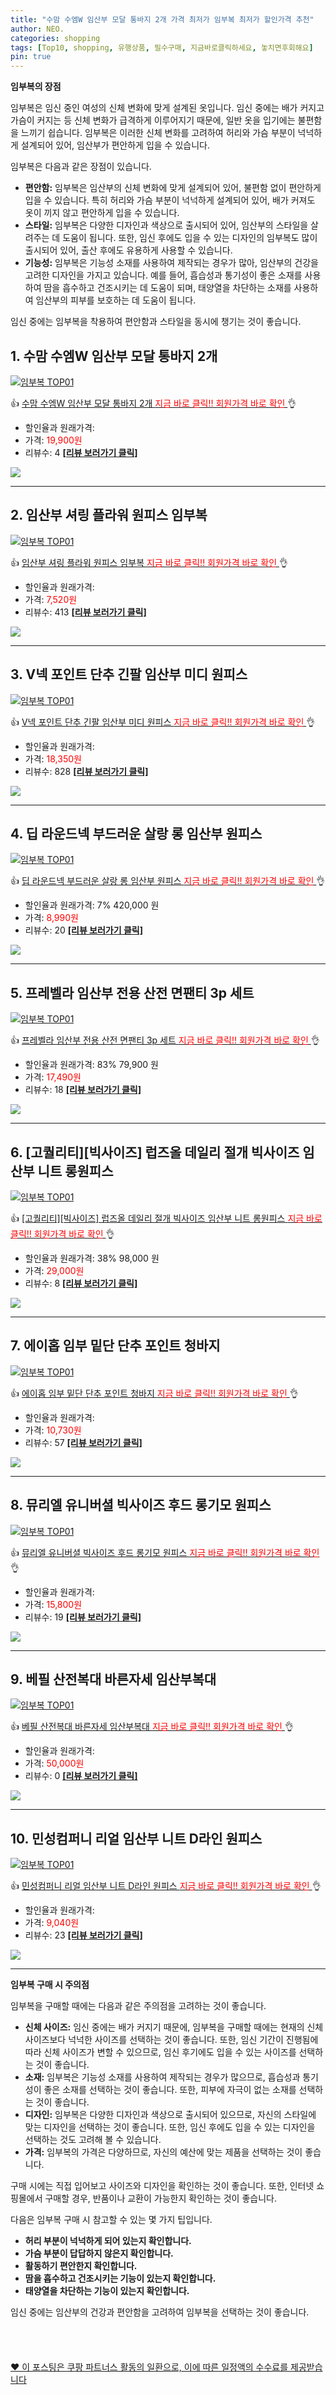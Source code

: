 ```yaml
---
title: "수맘 수엠W 임산부 모달 통바지 2개 가격 최저가 임부복 최저가 할인가격 추천"
author: NEO.
categories: shopping
tags: [Top10, shopping, 유행상품, 필수구매, 지금바로클릭하세요, 놓치면후회해요]
pin: true
---
```

**임부복의 장점**

임부복은 임신 중인 여성의 신체 변화에 맞게 설계된 옷입니다. 임신 중에는 배가 커지고 가슴이 커지는 등 신체 변화가 급격하게 이루어지기 때문에, 일반 옷을 입기에는 불편함을 느끼기 쉽습니다. 임부복은 이러한 신체 변화를 고려하여 허리와 가슴 부분이 넉넉하게 설계되어 있어, 임산부가 편안하게 입을 수 있습니다.

임부복은 다음과 같은 장점이 있습니다.

* **편안함:** 임부복은 임산부의 신체 변화에 맞게 설계되어 있어, 불편함 없이 편안하게 입을 수 있습니다. 특히 허리와 가슴 부분이 넉넉하게 설계되어 있어, 배가 커져도 옷이 끼지 않고 편안하게 입을 수 있습니다.
* **스타일:** 임부복은 다양한 디자인과 색상으로 출시되어 있어, 임산부의 스타일을 살려주는 데 도움이 됩니다. 또한, 임신 후에도 입을 수 있는 디자인의 임부복도 많이 출시되어 있어, 출산 후에도 유용하게 사용할 수 있습니다.
* **기능성:** 임부복은 기능성 소재를 사용하여 제작되는 경우가 많아, 임산부의 건강을 고려한 디자인을 가지고 있습니다. 예를 들어, 흡습성과 통기성이 좋은 소재를 사용하여 땀을 흡수하고 건조시키는 데 도움이 되며, 태양열을 차단하는 소재를 사용하여 임산부의 피부를 보호하는 데 도움이 됩니다.

임신 중에는 임부복을 착용하여 편안함과 스타일을 동시에 챙기는 것이 좋습니다.

   

## 1. 수맘 수엠W 임산부 모달 통바지 2개

[![임부복 TOP01](https://thumbnail6.coupangcdn.com/thumbnails/remote/490x490ex/image/vendor_inventory/7cc5/045b94b100d5e3c31007b8adf8edf3dbafa2989f195588d86d8e5e80f72c.jpg)](https://link.coupang.com/re/AFFSDP?lptag=AF3617701&subid=GithubCoopas&pageKey=6570863948&traceid=V0-153&itemId=14748954510&vendorItemId=81989340082)


👍 [수맘 수엠W 임산부 모달 통바지 2개 <font color=red> 지금 바로 클릭!! 회원가격 바로 확인 </font> ](https://link.coupang.com/re/AFFSDP?lptag=AF3617701&subid=GithubCoopas&pageKey=6570863948&traceid=V0-153&itemId=14748954510&vendorItemId=81989340082) 👌 


- 할인율과 원래가격: 
- 가격: <span style='color:red'>19,900원</span>
- 리뷰수: 4  [**[리뷰 보러가기 클릭]**](https://link.coupang.com/re/AFFSDP?lptag=AF3617701&subid=GithubCoopas&pageKey=6570863948&traceid=V0-153&itemId=14748954510&vendorItemId=81989340082)

[![](/discount_price.png)](https://link.coupang.com/re/AFFSDP?lptag=AF3617701&subid=GithubCoopas&pageKey=6570863948&traceid=V0-153&itemId=14748954510&vendorItemId=81989340082)

---


   

## 2. 임산부 셔링 플라워 원피스 임부복

[![임부복 TOP01](https://thumbnail7.coupangcdn.com/thumbnails/remote/490x490ex/image/retail/images/2022/02/17/12/2/7ad8e068-cb35-459d-8da1-b83b2234c08c.jpg)](https://link.coupang.com/re/AFFSDP?lptag=AF3617701&subid=GithubCoopas&pageKey=6346214083&traceid=V0-153&itemId=13335540057&vendorItemId=80591028406)


👍 [임산부 셔링 플라워 원피스 임부복 <font color=red> 지금 바로 클릭!! 회원가격 바로 확인 </font> ](https://link.coupang.com/re/AFFSDP?lptag=AF3617701&subid=GithubCoopas&pageKey=6346214083&traceid=V0-153&itemId=13335540057&vendorItemId=80591028406) 👌 


- 할인율과 원래가격: 
- 가격: <span style='color:red'>7,520원</span>
- 리뷰수: 413  [**[리뷰 보러가기 클릭]**](https://link.coupang.com/re/AFFSDP?lptag=AF3617701&subid=GithubCoopas&pageKey=6346214083&traceid=V0-153&itemId=13335540057&vendorItemId=80591028406)

[![](/discount_price.png)](https://link.coupang.com/re/AFFSDP?lptag=AF3617701&subid=GithubCoopas&pageKey=6346214083&traceid=V0-153&itemId=13335540057&vendorItemId=80591028406)

---


   

## 3. V넥 포인트 단추 긴팔 임산부 미디 원피스

[![임부복 TOP01](https://thumbnail7.coupangcdn.com/thumbnails/remote/490x490ex/image/rs_quotation_api/qqbrktl4/3bf94344181e42f182c77c40f8f9313d.jpg)](https://link.coupang.com/re/AFFSDP?lptag=AF3617701&subid=GithubCoopas&pageKey=6340362368&traceid=V0-153&itemId=13298510781&vendorItemId=80555787438)


👍 [V넥 포인트 단추 긴팔 임산부 미디 원피스 <font color=red> 지금 바로 클릭!! 회원가격 바로 확인 </font> ](https://link.coupang.com/re/AFFSDP?lptag=AF3617701&subid=GithubCoopas&pageKey=6340362368&traceid=V0-153&itemId=13298510781&vendorItemId=80555787438) 👌 


- 할인율과 원래가격: 
- 가격: <span style='color:red'>18,350원</span>
- 리뷰수: 828  [**[리뷰 보러가기 클릭]**](https://link.coupang.com/re/AFFSDP?lptag=AF3617701&subid=GithubCoopas&pageKey=6340362368&traceid=V0-153&itemId=13298510781&vendorItemId=80555787438)

[![](/discount_price.png)](https://link.coupang.com/re/AFFSDP?lptag=AF3617701&subid=GithubCoopas&pageKey=6340362368&traceid=V0-153&itemId=13298510781&vendorItemId=80555787438)

---


   

## 4. 딥 라운드넥 부드러운 살랑 롱 임산부 원피스

[![임부복 TOP01](https://thumbnail7.coupangcdn.com/thumbnails/remote/490x490ex/image/rs_quotation_api/ahncn9xf/030ec16e51074705a8df7494aabdeac7.jpg)](https://link.coupang.com/re/AFFSDP?lptag=AF3617701&subid=GithubCoopas&pageKey=6624232893&traceid=V0-153&itemId=15073988719&vendorItemId=82296227381)


👍 [딥 라운드넥 부드러운 살랑 롱 임산부 원피스 <font color=red> 지금 바로 클릭!! 회원가격 바로 확인 </font> ](https://link.coupang.com/re/AFFSDP?lptag=AF3617701&subid=GithubCoopas&pageKey=6624232893&traceid=V0-153&itemId=15073988719&vendorItemId=82296227381) 👌 


- 할인율과 원래가격: 7%  420,000   원
- 가격: <span style='color:red'>8,990원</span>
- 리뷰수: 20  [**[리뷰 보러가기 클릭]**](https://link.coupang.com/re/AFFSDP?lptag=AF3617701&subid=GithubCoopas&pageKey=6624232893&traceid=V0-153&itemId=15073988719&vendorItemId=82296227381)

[![](/discount_price.png)](https://link.coupang.com/re/AFFSDP?lptag=AF3617701&subid=GithubCoopas&pageKey=6624232893&traceid=V0-153&itemId=15073988719&vendorItemId=82296227381)

---


   

## 5. 프레벨라 임산부 전용 산전 면팬티 3p 세트

[![임부복 TOP01](https://thumbnail7.coupangcdn.com/thumbnails/remote/490x490ex/image/product/image/vendoritem/2019/04/26/3716075595/860e7a90-651d-4438-b019-a6b614cd33c0.jpg)](https://link.coupang.com/re/AFFSDP?lptag=AF3617701&subid=GithubCoopas&pageKey=94093916&traceid=V0-153&itemId=291251948&vendorItemId=3716075595)


👍 [프레벨라 임산부 전용 산전 면팬티 3p 세트 <font color=red> 지금 바로 클릭!! 회원가격 바로 확인 </font> ](https://link.coupang.com/re/AFFSDP?lptag=AF3617701&subid=GithubCoopas&pageKey=94093916&traceid=V0-153&itemId=291251948&vendorItemId=3716075595) 👌 


- 할인율과 원래가격: 83%  79,900   원
- 가격: <span style='color:red'>17,490원</span>
- 리뷰수: 18  [**[리뷰 보러가기 클릭]**](https://link.coupang.com/re/AFFSDP?lptag=AF3617701&subid=GithubCoopas&pageKey=94093916&traceid=V0-153&itemId=291251948&vendorItemId=3716075595)

[![](/discount_price.png)](https://link.coupang.com/re/AFFSDP?lptag=AF3617701&subid=GithubCoopas&pageKey=94093916&traceid=V0-153&itemId=291251948&vendorItemId=3716075595)

---


   

## 6. [고퀄리티][빅사이즈] 럽즈올 데일리 절개 빅사이즈 임산부 니트 롱원피스

[![임부복 TOP01](https://thumbnail7.coupangcdn.com/thumbnails/remote/490x490ex/image/vendor_inventory/beb1/fe406c92075dbdc8f373a908eafcb99c0272d1d66e8289387b931ac91c96.png)](https://link.coupang.com/re/AFFSDP?lptag=AF3617701&subid=GithubCoopas&pageKey=7816904922&traceid=V0-153&itemId=21218834246&vendorItemId=88266224906)


👍 [[고퀄리티][빅사이즈] 럽즈올 데일리 절개 빅사이즈 임산부 니트 롱원피스 <font color=red> 지금 바로 클릭!! 회원가격 바로 확인 </font> ](https://link.coupang.com/re/AFFSDP?lptag=AF3617701&subid=GithubCoopas&pageKey=7816904922&traceid=V0-153&itemId=21218834246&vendorItemId=88266224906) 👌 


- 할인율과 원래가격: 38%  98,000   원
- 가격: <span style='color:red'>29,000원</span>
- 리뷰수: 8  [**[리뷰 보러가기 클릭]**](https://link.coupang.com/re/AFFSDP?lptag=AF3617701&subid=GithubCoopas&pageKey=7816904922&traceid=V0-153&itemId=21218834246&vendorItemId=88266224906)

[![](/discount_price.png)](https://link.coupang.com/re/AFFSDP?lptag=AF3617701&subid=GithubCoopas&pageKey=7816904922&traceid=V0-153&itemId=21218834246&vendorItemId=88266224906)

---


   

## 7. 에이홉 임부 밑단 단추 포인트 청바지

[![임부복 TOP01](https://thumbnail7.coupangcdn.com/thumbnails/remote/490x490ex/image/rs_quotation_api/2jculahp/33f8b1d9e45c4fba930607d278cea051.JPG)](https://link.coupang.com/re/AFFSDP?lptag=AF3617701&subid=GithubCoopas&pageKey=6518224583&traceid=V0-153&itemId=14429720198&vendorItemId=81673474533)


👍 [에이홉 임부 밑단 단추 포인트 청바지 <font color=red> 지금 바로 클릭!! 회원가격 바로 확인 </font> ](https://link.coupang.com/re/AFFSDP?lptag=AF3617701&subid=GithubCoopas&pageKey=6518224583&traceid=V0-153&itemId=14429720198&vendorItemId=81673474533) 👌 


- 할인율과 원래가격: 
- 가격: <span style='color:red'>10,730원</span>
- 리뷰수: 57  [**[리뷰 보러가기 클릭]**](https://link.coupang.com/re/AFFSDP?lptag=AF3617701&subid=GithubCoopas&pageKey=6518224583&traceid=V0-153&itemId=14429720198&vendorItemId=81673474533)

[![](/discount_price.png)](https://link.coupang.com/re/AFFSDP?lptag=AF3617701&subid=GithubCoopas&pageKey=6518224583&traceid=V0-153&itemId=14429720198&vendorItemId=81673474533)

---


   

## 8. 뮤리엘 유니버셜 빅사이즈 후드 롱기모 원피스

[![임부복 TOP01](https://thumbnail9.coupangcdn.com/thumbnails/remote/490x490ex/image/rs_quotation_api/rjlezqyv/ed1a6c07e03f443cbf09b50167ad2e03.jpg)](https://link.coupang.com/re/AFFSDP?lptag=AF3617701&subid=GithubCoopas&pageKey=7518491032&traceid=V0-153&itemId=19714553612&vendorItemId=86818844301)


👍 [뮤리엘 유니버셜 빅사이즈 후드 롱기모 원피스 <font color=red> 지금 바로 클릭!! 회원가격 바로 확인 </font> ](https://link.coupang.com/re/AFFSDP?lptag=AF3617701&subid=GithubCoopas&pageKey=7518491032&traceid=V0-153&itemId=19714553612&vendorItemId=86818844301) 👌 


- 할인율과 원래가격: 
- 가격: <span style='color:red'>15,800원</span>
- 리뷰수: 19  [**[리뷰 보러가기 클릭]**](https://link.coupang.com/re/AFFSDP?lptag=AF3617701&subid=GithubCoopas&pageKey=7518491032&traceid=V0-153&itemId=19714553612&vendorItemId=86818844301)

[![](/discount_price.png)](https://link.coupang.com/re/AFFSDP?lptag=AF3617701&subid=GithubCoopas&pageKey=7518491032&traceid=V0-153&itemId=19714553612&vendorItemId=86818844301)

---


   

## 9. 베필 산전복대 바른자세 임산부복대

[![임부복 TOP01](https://thumbnail10.coupangcdn.com/thumbnails/remote/490x490ex/image/vendor_inventory/affa/d4eb342d01eddba99c2f931516bd312b04a5360f1607bb5c1b55350fe0ff.png)](https://link.coupang.com/re/AFFSDP?lptag=AF3617701&subid=GithubCoopas&pageKey=7772171661&traceid=V0-153&itemId=20985407112&vendorItemId=88082677899)


👍 [베필 산전복대 바른자세 임산부복대 <font color=red> 지금 바로 클릭!! 회원가격 바로 확인 </font> ](https://link.coupang.com/re/AFFSDP?lptag=AF3617701&subid=GithubCoopas&pageKey=7772171661&traceid=V0-153&itemId=20985407112&vendorItemId=88082677899) 👌 


- 할인율과 원래가격: 
- 가격: <span style='color:red'>50,000원</span>
- 리뷰수: 0  [**[리뷰 보러가기 클릭]**](https://link.coupang.com/re/AFFSDP?lptag=AF3617701&subid=GithubCoopas&pageKey=7772171661&traceid=V0-153&itemId=20985407112&vendorItemId=88082677899)

[![](/discount_price.png)](https://link.coupang.com/re/AFFSDP?lptag=AF3617701&subid=GithubCoopas&pageKey=7772171661&traceid=V0-153&itemId=20985407112&vendorItemId=88082677899)

---


   

## 10. 민성컴퍼니 리얼 임산부 니트 D라인 원피스

[![임부복 TOP01](https://thumbnail8.coupangcdn.com/thumbnails/remote/490x490ex/image/rs_quotation_api/dvtb1bk9/0028b0c9734a488c8bc7396723841646.jpg)](https://link.coupang.com/re/AFFSDP?lptag=AF3617701&subid=GithubCoopas&pageKey=6362171940&traceid=V0-153&itemId=13435778379&vendorItemId=80690292131)


👍 [민성컴퍼니 리얼 임산부 니트 D라인 원피스 <font color=red> 지금 바로 클릭!! 회원가격 바로 확인 </font> ](https://link.coupang.com/re/AFFSDP?lptag=AF3617701&subid=GithubCoopas&pageKey=6362171940&traceid=V0-153&itemId=13435778379&vendorItemId=80690292131) 👌 


- 할인율과 원래가격: 
- 가격: <span style='color:red'>9,040원</span>
- 리뷰수: 23  [**[리뷰 보러가기 클릭]**](https://link.coupang.com/re/AFFSDP?lptag=AF3617701&subid=GithubCoopas&pageKey=6362171940&traceid=V0-153&itemId=13435778379&vendorItemId=80690292131)

[![](/discount_price.png)](https://link.coupang.com/re/AFFSDP?lptag=AF3617701&subid=GithubCoopas&pageKey=6362171940&traceid=V0-153&itemId=13435778379&vendorItemId=80690292131)

---
**임부복 구매 시 주의점**

임부복을 구매할 때에는 다음과 같은 주의점을 고려하는 것이 좋습니다.

* **신체 사이즈:** 임신 중에는 배가 커지기 때문에, 임부복을 구매할 때에는 현재의 신체 사이즈보다 넉넉한 사이즈를 선택하는 것이 좋습니다. 또한, 임신 기간이 진행됨에 따라 신체 사이즈가 변할 수 있으므로, 임신 후기에도 입을 수 있는 사이즈를 선택하는 것이 좋습니다.
* **소재:** 임부복은 기능성 소재를 사용하여 제작되는 경우가 많으므로, 흡습성과 통기성이 좋은 소재를 선택하는 것이 좋습니다. 또한, 피부에 자극이 없는 소재를 선택하는 것이 좋습니다.
* **디자인:** 임부복은 다양한 디자인과 색상으로 출시되어 있으므로, 자신의 스타일에 맞는 디자인을 선택하는 것이 좋습니다. 또한, 임신 후에도 입을 수 있는 디자인을 선택하는 것도 고려해 볼 수 있습니다.
* **가격:** 임부복의 가격은 다양하므로, 자신의 예산에 맞는 제품을 선택하는 것이 좋습니다.

구매 시에는 직접 입어보고 사이즈와 디자인을 확인하는 것이 좋습니다. 또한, 인터넷 쇼핑몰에서 구매할 경우, 반품이나 교환이 가능한지 확인하는 것이 좋습니다.

다음은 임부복 구매 시 참고할 수 있는 몇 가지 팁입니다.

* **허리 부분이 넉넉하게 되어 있는지 확인합니다.**
* **가슴 부분이 답답하지 않은지 확인합니다.**
* **활동하기 편안한지 확인합니다.**
* **땀을 흡수하고 건조시키는 기능이 있는지 확인합니다.**
* **태양열을 차단하는 기능이 있는지 확인합니다.**

임신 중에는 임산부의 건강과 편안함을 고려하여 임부복을 선택하는 것이 좋습니다.<br><br><br><br><br> [ ❤  이 포스팅은 쿠팡 파트너스 활동의 일환으로, 이에 따른 일정액의 수수료를 제공받습니다](https://link.coupang.com/a/bcEFyh)